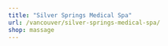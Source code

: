 ```yaml
---
title: "Silver Springs Medical Spa"
url: /vancouver/silver-springs-medical-spa/
shop: massage
---
```


